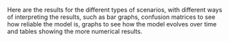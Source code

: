 Here are the results for the different types of scenarios, with different ways of interpreting the results, such as bar graphs, confusion matrices to see how reliable the model is, graphs to see how the model evolves over time and tables showing the more numerical results.
